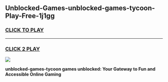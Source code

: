 
## Unblocked-Games-unblocked-games-tycoon-Play-Free-1j1gg
<h3>
<a href="https://premium76.site?title=unblocked-games-tycoon&ref=23A">CLICK TO PLAY</a></h3>
<hr>

<h3>
<a href="https://premium76.site?title=unblocked-games-tycoon&ref=23A">CLICK 2 PLAY</a>
  
</h3>

<a href="https://premium76.site?title=unblocked-games-tycoon&ref=23A"><img src="https://clearcache.store/games.png"></a>


**unblocked-games-tycoon games unblocked: Your Gateway to Fun and Accessible Online Gaming**
